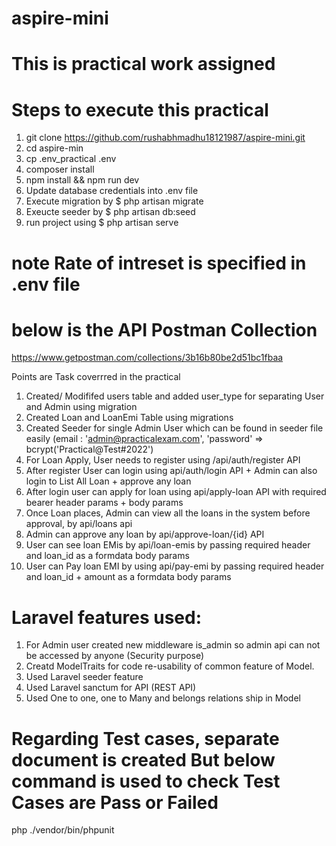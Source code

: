 # aspire-mini
# This is practical work assigned

# Steps to execute this practical
1. git clone https://github.com/rushabhmadhu18121987/aspire-mini.git
2. cd aspire-min
3. cp .env_practical .env
4. composer install
5. npm install && npm run dev
6. Update database credentials into .env file
7. Execute migration by $ php artisan migrate
8. Exeucte seeder by $ php artisan db:seed
9. run project using $ php artisan serve

# note Rate of intreset is specified in .env file

# below is the API Postman Collection
https://www.getpostman.com/collections/3b16b80be2d51bc1fbaa

Points are Task coverrred in the practical
1. Created/ Modififed users table and added user_type for separating User and Admin using migration
2. Created Loan and LoanEmi Table using migrations
3. Created Seeder for single Admin User which can be found in seeder file easily 
    (email : 'admin@practicalexam.com', 'password' => bcrypt('Practical@Test#2022')
4. For Loan Apply, User needs to register using /api/auth/register API
5. After register User can login using api/auth/login API + Admin can also login to List All Loan + approve any loan
6. After login user can apply for loan using api/apply-loan API with required bearer header params + body params
7. Once Loan places, Admin can view all the loans in the system before approval, by api/loans api
8. Admin can approve any loan by api/approve-loan/{id} API
9. User can see loan EMis by api/loan-emis by passing required header and loan_id as a formdata body params
10. User can Pay loan EMI by using api/pay-emi by passing required header and loan_id + amount as a formdata body params

# Laravel features used:
1. For Admin user created new middleware is_admin so admin api can not be accessed by anyone (Security purpose)
2. Creatd ModelTraits for code re-usability of common feature of Model.
3. Used Laravel seeder feature
4. Used Laravel sanctum for API (REST API)
5. Used One to one, one to Many and belongs relations ship in Model

# Regarding Test cases, separate document is created But below command is used to check Test Cases are Pass or Failed
php ./vendor/bin/phpunit
